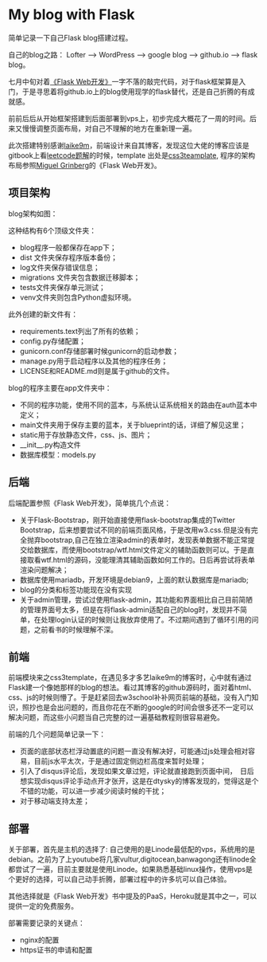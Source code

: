 # My blog with Flask

简单记录一下自己Flask blog搭建过程。

自己的blog之路： Lofter  -->  WordPress --> google blog  --> github.io  --> flask blog。

七月中旬对着[《Flask Web开发》](https://book.douban.com/subject/25814739/)一字不落的敲完代码，对于flask框架算是入门，于是寻思着将github.io上的blog使用现学的flask替代，还是自己折腾的有成就感。

前前后后从开始框架搭建到后面部署到vps上，初步完成大概花了一周的时间。后来又慢慢调整页面布局，对自己不理解的地方在重新理一遍。

此次搭建特别感谢[laike9m](https://laike9m.com/)，前端设计来自其博客，发现这位大佬的博客应该是gitbook上看[leetcode题解](https://algorithm.yuanbin.me/zh-hans/)的时候，template 出处是[css3teamplate](http://www.css3templates.co.uk/), 程序的架构布局参照[Miguel Grinberg](https://blog.miguelgrinberg.com/)的《Flask Web开发》。



## 项目架构

blog架构如图：

这种结构有6个顶级文件夹：

- blog程序一般都保存在app下；
- dist 文件夹保存程序版本备份；
- log文件夹保存错误信息；
- migrations 文件夹包含数据迁移脚本；
- tests文件夹保存单元测试；
- venv文件夹则包含Python虚拟环境。

此外创建的新文件有：

- requirements.text列出了所有的依赖；
- config.py存储配置；
- gunicorn.conf存储部署时候gunicorn的启动参数；
- manage.py用于启动程序以及其他的程序任务；
- LICENSE和README.md则是属于github的文件。

blog的程序主要在app文件夹中：

- 不同的程序功能，使用不同的蓝本，与系统认证系统相关的路由在auth蓝本中定义；
- main文件夹用于保存主要的蓝本，关于blueprint的话，详细了解见这里；
- static用于存放静态文件，css、js、图片；
- \_\_init\_\_.py构造文件
- 数据库模型：models.py



## 后端

后端配置参照《Flask Web开发》，简单挑几个点说：

* 关于Flask-Bootstrap，刚开始直接使用flask-bootstrap集成的Twitter Bootstrap，后来想要尝试不同的前端页面风格，于是改用w3.css.但是没有完全抛弃bootstrap,自己在独立渲染admin的表单时，发现表单数据不能正常提交给数据库，而使用bootstrap/wtf.html文件定义的辅助函数则可以。于是直接取看wtf.html的源码，没能理清其辅助函数如何工作的。日后再尝试将表单渲染问题解决；
* 数据库使用mariadb，开发环境是debian9，上面的默认数据库是mariadb;
* blog的分类和标签功能现在没有实现
* 关于admin管理，尝试过使用flask-admin，其功能和界面相比自己目前简陋的管理界面号太多，但是在将flask-admin适配自己的blog时，发现并不简单，在处理login认证的时候则让我放弃使用了。不过期间遇到了循环引用的问题，之前看书的时候理解不深。





## 前端

前端模块来之css3template，在遇见多才多艺laike9m的博客时，心中就有通过Flask建一个像她那样的blog的想法。看过其博客的github源码时，面对着html、css、js的时候则懵了。于是赶紧回去w3school补补网页前端的基础，没有入门知识，照抄也是会出问题的，而且你花在不断的google的时间会很多还不一定可以解决问题，而这些小问题当自己完整的过一遍基础教程则很容易避免。

前端的几个问题简单记录一下：

* 页面的底部状态栏浮动置底的问题一直没有解决好，可能通过js处理会相对容易，目前js水平太次，于是通过固定侧边栏高度来暂时处理；
* 引入了disqus评论后，发现如果文章过短，评论就直接跑到页面中间，　日后想实现disqus评论手动点开才张开，这是在dtysky的博客发现的，觉得这是个不错的功能，可以进一步减少阅读时候的干扰；
* 对于移动端支持太差；



## 部署

关于部署，首先是主机的选择了: 自己使用的是Linode最低配的vps，系统用的是debian。之前为了上youtube将几家vultur,digitocean,banwagong还有linode全都尝试了一遍，目前主要就是使用Linode。如果熟悉基础linux操作，使用vps是个更好的选择，可以自己动手折腾，部署过程中的许多坑可以自己体验。

其他选择就是《Flask Web开发》书中提及的PaaS，Heroku就是其中之一，可以提供一定的免费服务。

部署需要记录的关键点：

* nginx的配置
* https证书的申请和配置